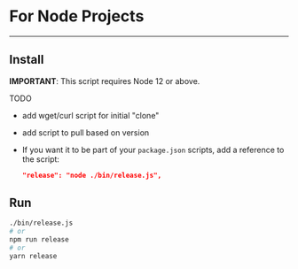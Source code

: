 # For Node Projects
---

## Install

**IMPORTANT**: This script requires Node 12 or above.

TODO
  - add wget/curl script for initial "clone"
  - add script to pull based on version

- If you want it to be part of your `package.json` scripts, add a reference to
the script:
   ```json
   "release": "node ./bin/release.js",
   ```

## Run

```sh
./bin/release.js
# or
npm run release
# or
yarn release
```
